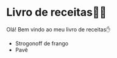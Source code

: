 # Livro de receitas:man_cook:

Olá! Bem vindo ao meu livro de receitas:hand:

- Strogonoff de frango
- Pavê
